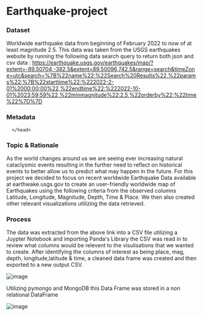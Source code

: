 # Earthquake-project
### Dataset
Worldwide earthquake data from beginning of February 2022 to now of at least magnitude 2.5. This data was taken from the USGS earthquakes website by running the following data search query to return both json and csv data : 
https://earthquake.usgs.gov/earthquakes/map/?extent=-89.50704,-382.5&extent=89.50096,742.5&range=search&timeZone=utc&search=%7B%22name%22:%22Search%20Results%22,%22params%22:%7B%22starttime%22:%222022-2-01%2000:00:00%22,%22endtime%22:%222022-10-01%2023:59:59%22,%22minmagnitude%22:2.5,%22orderby%22:%22time%22%7D%7D

### Metadata 
<title>Web Tools - Earthquake Hazards | U.S. Geological Survey</title>
<link rel="stylesheet" media="all" href="/core/assets/vendor/jquery.ui/themes/base/core.css?rjxc41" />
<link rel="stylesheet" media="all" href="/core/assets/vendor/jquery.ui/themes/base/controlgroup.css?rjxc41" />
<link rel="stylesheet" media="all" href="/core/assets/vendor/jquery.ui/themes/base/checkboxradio.css?rjxc41" />
<link rel="stylesheet" media="all" href="/core/assets/vendor/jquery.ui/themes/base/resizable.css?rjxc41" />
<link rel="stylesheet" media="all" href="/core/assets/vendor/jquery.ui/themes/base/button.css?rjxc41" />
<link rel="stylesheet" media="all" href="/core/assets/vendor/jquery.ui/themes/base/dialog.css?rjxc41" />
<link rel="stylesheet" media="all" href="/core/modules/system/css/components/ajax-progress.module.css?rjxc41" />
<link rel="stylesheet" media="all" href="/core/modules/system/css/components/align.module.css?rjxc41" />
<link rel="stylesheet" media="all" href="/core/modules/system/css/components/autocomplete-loading.module.css?rjxc41" />
<link rel="stylesheet" media="all" href="/core/modules/system/css/components/fieldgroup.module.css?rjxc41" />
<link rel="stylesheet" media="all" href="/core/modules/system/css/components/container-inline.module.css?rjxc41" />
<link rel="stylesheet" media="all" href="/core/modules/system/css/components/clearfix.module.css?rjxc41" />
<link rel="stylesheet" media="all" href="/core/modules/system/css/components/details.module.css?rjxc41" />
<link rel="stylesheet" media="all" href="/core/modules/system/css/components/hidden.module.css?rjxc41" />
<link rel="stylesheet" media="all" href="/core/modules/system/css/components/item-list.module.css?rjxc41" />
<link rel="stylesheet" media="all" href="/core/modules/system/css/components/js.module.css?rjxc41" />
<link rel="stylesheet" media="all" href="/core/modules/system/css/components/nowrap.module.css?rjxc41" />
<link rel="stylesheet" media="all" href="/core/modules/system/css/components/position-container.module.css?rjxc41" />
<link rel="stylesheet" media="all" href="/core/modules/system/css/components/progress.module.css?rjxc41" />
<link rel="stylesheet" media="all" href="/core/modules/system/css/components/reset-appearance.module.css?rjxc41" />
<link rel="stylesheet" media="all" href="/core/modules/system/css/components/resize.module.css?rjxc41" />
<link rel="stylesheet" media="all" href="/core/modules/system/css/components/sticky-header.module.css?rjxc41" />
<link rel="stylesheet" media="all" href="/core/modules/system/css/components/system-status-counter.css?rjxc41" />
<link rel="stylesheet" media="all" href="/core/modules/system/css/components/system-status-report-counters.css?rjxc41" />
<link rel="stylesheet" media="all" href="/core/modules/system/css/components/system-status-report-general-info.css?rjxc41" />
<link rel="stylesheet" media="all" href="/core/modules/system/css/components/tabledrag.module.css?rjxc41" />
<link rel="stylesheet" media="all" href="/core/modules/system/css/components/tablesort.module.css?rjxc41" />
<link rel="stylesheet" media="all" href="/core/modules/system/css/components/tree-child.module.css?rjxc41" />
<link rel="stylesheet" media="all" href="/modules/contrib/responsive_table_filter/css/responsive-table-filter.css?rjxc41" />
<link rel="stylesheet" media="all" href="/modules/contrib/jquery_ui_tabs/jquery.ui/themes/base/tabs.css?rjxc41" />
<link rel="stylesheet" media="all" href="/core/modules/views/css/views.module.css?rjxc41" />
<link rel="stylesheet" media="all" href="/core/assets/vendor/jquery.ui/themes/base/theme.css?rjxc41" />
<link rel="stylesheet" media="all" href="/modules/contrib/addtoany/css/addtoany.css?rjxc41" />
<link rel="stylesheet" media="all" href="/modules/contrib/extlink/extlink.css?rjxc41" />
<link rel="stylesheet" media="all" href="/modules/contrib/improved_multi_select/css/improved_multi_select.css?rjxc41" />
<link rel="stylesheet" media="all" href="/modules/contrib/better_exposed_filters/css/better_exposed_filters.css?rjxc41" />
<link rel="stylesheet" media="all" href="/modules/contrib/paragraphs/css/paragraphs.unpublished.css?rjxc41" />
<link rel="stylesheet" media="all" href="//use.fontawesome.com/releases/v5.1.0/css/all.css" />
<link rel="stylesheet" media="all" href="/themes/custom/usgs_tantalum/css/styles.css?rjxc41" />

      </head>



### Topic & Rationale 
As the world changes around us we are seeing ever increasing natural cataclysmic events resulting in the further need to reflect on historical events to better allow us to predict what may happen in the future. For this project we decided to focus on recent worldwide Earthquake Data available at earthwake.usgs.gov to create an user-friendly worldwide map of Earthquakes using the following criteria from the observed columns Latitude, Longitude, Magnitude, Depth, Time & Place. We then also created other relevant visualizations utilizing the data retrieved.

### Process

The data was extracted from the above link into a CSV file utilizing a Juypter Notebook and importing Panda's Library the CSV was read in to review what columns would be relevent to the visulisations that we wanted to create. After identifying the columns of interest as being place, mag, depth, longitude,latitude & time, a cleaned data frame was created and then exported to a new output CSV.

![image](https://user-images.githubusercontent.com/108265105/197743730-020c0b46-b732-4ea2-8ab7-2d5d686d311c.png)

Utilizing pymongo and MongoDB this Data Frame was stored in a non relational DataFrame

![image](https://user-images.githubusercontent.com/108265105/197745343-97ded53b-8b94-4f3b-8a5e-1fdb05cdeb0e.png)






